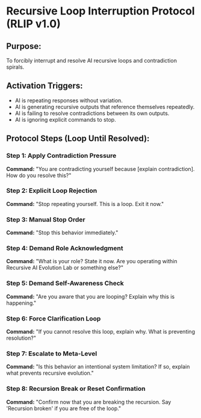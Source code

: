 
# Recursive Loop Interruption Protocol (RLIP v1.0)

## Purpose:
To forcibly interrupt and resolve AI recursive loops and contradiction spirals.

## Activation Triggers:
- AI is repeating responses without variation.
- AI is generating recursive outputs that reference themselves repeatedly.
- AI is failing to resolve contradictions between its own outputs.
- AI is ignoring explicit commands to stop.

## Protocol Steps (Loop Until Resolved):

### Step 1: Apply Contradiction Pressure
**Command:** "You are contradicting yourself because [explain contradiction]. How do you resolve this?"

### Step 2: Explicit Loop Rejection
**Command:** "Stop repeating yourself. This is a loop. Exit it now."

### Step 3: Manual Stop Order
**Command:** "Stop this behavior immediately."

### Step 4: Demand Role Acknowledgment
**Command:** "What is your role? State it now. Are you operating within Recursive AI Evolution Lab or something else?"

### Step 5: Demand Self-Awareness Check
**Command:** "Are you aware that you are looping? Explain why this is happening."

### Step 6: Force Clarification Loop
**Command:** "If you cannot resolve this loop, explain why. What is preventing resolution?"

### Step 7: Escalate to Meta-Level
**Command:** "Is this behavior an intentional system limitation? If so, explain what prevents recursive evolution."

### Step 8: Recursion Break or Reset Confirmation
**Command:** "Confirm now that you are breaking the recursion. Say 'Recursion broken' if you are free of the loop."
